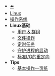 - [⬅️](/README)
- [Linux](linux/)
- [操作系统](linux/os)
- **Linux基础**
    - [用户 & 群组](linux/user-management)
    - [文件操作]()
    - [定时任务](linux/cron)
    - [守护进程的启动](linux/daemon)
    - [标准I/O的重定向](linux/stdio-redirect)
- **Tips**
    - [基本操作一页纸](linux/basic)